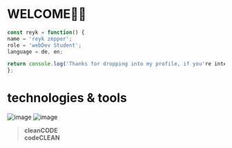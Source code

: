 # WELCOME🙏🏻


```javascript
const reyk = function() {
name = 'reyk zepper';
role = 'webDev Student';
language = de, en;

return console.log('Thanks for dropping into my profile, if you're intersted....contact me!?'); 
};
```



# technologies & tools

![image](https://user-images.githubusercontent.com/117449040/214816959-ad4308c6-b9e8-4b77-a81b-05a1c399eeda.png)
![image](https://user-images.githubusercontent.com/117449040/214816848-9c6e27e5-f029-4a22-ac2d-30e7fd1c77ab.png)


>__cleanCODE__  
>__codeCLEAN__

